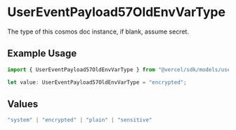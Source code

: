 # UserEventPayload57OldEnvVarType

The type of this cosmos doc instance, if blank, assume secret.

## Example Usage

```typescript
import { UserEventPayload57OldEnvVarType } from "@vercel/sdk/models/userevent.js";

let value: UserEventPayload57OldEnvVarType = "encrypted";
```

## Values

```typescript
"system" | "encrypted" | "plain" | "sensitive"
```